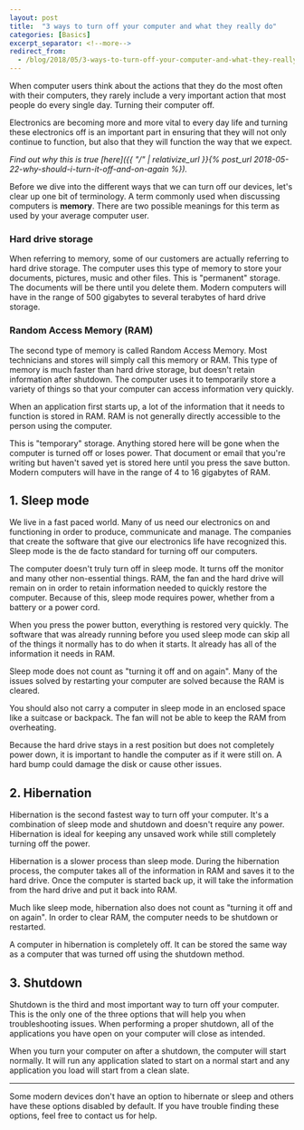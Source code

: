 ```yaml
---
layout: post
title:  "3 ways to turn off your computer and what they really do"
categories: [Basics]
excerpt_separator: <!--more-->
redirect_from:
  - /blog/2018/05/3-ways-to-turn-off-your-computer-and-what-they-really-do/
---
```


When computer users think about the actions that they do the most often with their computers, they rarely include a very important action that most people do every single day. Turning their computer off.
<!--more-->

Electronics are becoming more and more vital to every day life and turning these electronics off is an important part in ensuring that they will not only continue to function, but also that they will function the way that we expect.

*Find out why this is true [here]({{ "/" | relativize_url }}{% post_url 2018-05-22-why-should-i-turn-it-off-and-on-again %}).*

Before we dive into the different ways that we can turn off our devices, let's clear up one bit of terminology. A term commonly used when discussing computers is **memory**. There are two possible meanings for this term as used by your average computer user.

### Hard drive storage

When referring to memory, some of our customers are actually referring to hard drive storage. The computer uses this type of memory to store your documents, pictures, music and other files. This is "permanent" storage. The documents will be there until you delete them. Modern computers will have in the range of 500 gigabytes to several terabytes of hard drive storage.


### Random Access Memory (RAM)

The second type of memory is called Random Access Memory. Most technicians and stores will simply call this memory or RAM. This type of memory is much faster than hard drive storage, but doesn't retain information after shutdown. The computer uses it to temporarily store a variety of things so that your computer can access information very quickly.

When an application first starts up, a lot of the information that it needs to function is stored in RAM. RAM is not generally directly accessible to the person using the computer.

This is "temporary" storage. Anything stored here will be gone when the computer is turned off or loses power. That document or email that you're writing but haven't saved yet is stored here until you press the save button. Modern computers will have in the range of 4 to 16 gigabytes of RAM.

## 1. Sleep mode

We live in a fast paced world. Many of us need our electronics on and functioning in order to produce, communicate and manage. The companies that create the software that give our electronics life have recognized this. Sleep mode is the de facto standard for turning off our computers.

The computer doesn't truly turn off in sleep mode. It turns off the monitor and many other non-essential things. RAM, the fan and the hard drive will remain on in order to retain information needed to quickly restore the computer. Because of this, sleep mode requires power, whether from a battery or a power cord.

When you press the power button, everything is restored very quickly. The software that was already running before you used sleep mode can skip all of the things it normally has to do when it starts. It already has all of the information it needs in RAM.

Sleep mode does not count as "turning it off and on again". Many of the issues solved by restarting your computer are solved because the RAM is cleared.

You should also not carry a computer in sleep mode in an enclosed space like a suitcase or backpack. The fan will not be able to keep the RAM from overheating.

Because the hard drive stays in a rest position but does not completely power down, it is important to handle the computer as if it were still on. A hard bump could damage the disk or cause other issues.

## 2. Hibernation

Hibernation is the second fastest way to turn off your computer. It's a combination of sleep mode and shutdown and doesn't require any power. Hibernation is ideal for keeping any unsaved work while still completely turning off the power.

Hibernation is a slower process than sleep mode. During the hibernation process, the computer takes all of the information in RAM and saves it to the hard drive. Once the computer is started back up, it will take the information from the hard drive and put it back into RAM.

Much like sleep mode, hibernation also does not count as "turning it off and on again". In order to clear RAM, the computer needs to be shutdown or restarted.

A computer in hibernation is completely off. It can be stored the same way as a computer that was turned off using the shutdown method.


## 3. Shutdown

Shutdown is the third and most important way to turn off your computer. This is the only one of the three options that will help you when troubleshooting issues. When performing a proper shutdown, all of the applications you have open on your computer will close as intended.

When you turn your computer on after a shutdown, the computer will start normally. It will run any application slated to start on a normal start and any application you load will start from a clean slate.

---

Some modern devices don't have an option to hibernate or sleep and others have these options disabled by default. If you have trouble finding these options, feel free to contact us for help.